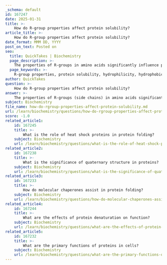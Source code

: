 ```yaml
---
_schema: default
id: 167247
date: 2025-01-31
title: >-
    How do R-group properties affect protein solubility?
article_title: >-
    How do R-group properties affect protein solubility?
date_format: MMM DD, YYYY
post_on_text: Posted on
seo:
  title: QuickTakes | Biochemistry
  page_description: >-
    The properties of R-groups in amino acids significantly influence protein solubility, determining how proteins interact with water and their overall biological functions.
  page_keywords: >-
    R-group properties, protein solubility, hydrophilicity, hydrophobicity, amino acids, protein structure, ionic bonding, hydrogen bonding, environmental factors, pH effects, protein aggregation
author: QuickTakes
question: >-
    How do R-group properties affect protein solubility?
answer: >-
    The properties of R-groups (side chains) in amino acids significantly influence protein solubility, which is crucial for their biological functions. Here’s how these properties affect solubility:\n\n1. **Hydrophilicity vs. Hydrophobicity**:\n   - **Hydrophilic R-groups**: Amino acids with polar or charged R-groups tend to be hydrophilic, meaning they can interact favorably with water. These R-groups can form hydrogen bonds or ionic interactions with water molecules, enhancing the solubility of proteins in aqueous environments. For example, amino acids like serine and lysine have polar or charged side chains that increase their solubility.\n   - **Hydrophobic R-groups**: In contrast, amino acids with nonpolar R-groups are hydrophobic and do not interact well with water. These R-groups tend to cluster together in the interior of proteins to avoid contact with water, which can lead to decreased solubility in aqueous solutions. Examples include leucine and phenylalanine, which are often found in the core of protein structures.\n\n2. **Protein Structure and Solubility**:\n   - The arrangement of hydrophilic and hydrophobic R-groups within a protein influences its overall structure and, consequently, its solubility. Proteins that have a higher proportion of hydrophilic residues on their surface are generally more soluble in water. Conversely, proteins with a significant number of hydrophobic residues exposed to the aqueous environment may aggregate or precipitate out of solution.\n\n3. **Ionic and Hydrogen Bonding**:\n   - Charged R-groups can also enhance solubility through ionic interactions with water. For instance, amino acids like aspartic acid and glutamic acid have negatively charged side chains, while lysine and arginine have positively charged side chains. These charges can interact with water molecules, further increasing solubility.\n\n4. **Environmental Factors**:\n   - The solubility of proteins can also be affected by environmental factors such as pH and ionic strength. Changes in pH can alter the charge state of R-groups, impacting their interactions with water and other molecules. Similarly, ionic strength can influence the solubility of proteins by affecting the interactions between charged R-groups.\n\nIn summary, the properties of R-groups play a critical role in determining the solubility of proteins. Hydrophilic R-groups enhance solubility by interacting favorably with water, while hydrophobic R-groups tend to reduce solubility by clustering away from the aqueous environment. Understanding these interactions is essential for elucidating protein function and behavior in biological systems.
subject: Biochemistry
file_name: how-do-rgroup-properties-affect-protein-solubility.md
url: /learn/biochemistry/questions/how-do-rgroup-properties-affect-protein-solubility
score: -1.0
related_article1:
    id: 167245
    title: >-
        What is the role of heat shock proteins in protein folding?
    subject: Biochemistry
    url: /learn/biochemistry/questions/what-is-the-role-of-heat-shock-proteins-in-protein-folding
related_article2:
    id: 167238
    title: >-
        What is the significance of quaternary structure in proteins?
    subject: Biochemistry
    url: /learn/biochemistry/questions/what-is-the-significance-of-quaternary-structure-in-proteins
related_article3:
    id: 167233
    title: >-
        How do molecular chaperones assist in protein folding?
    subject: Biochemistry
    url: /learn/biochemistry/questions/how-do-molecular-chaperones-assist-in-protein-folding
related_article4:
    id: 167244
    title: >-
        What are the effects of protein denaturation on function?
    subject: Biochemistry
    url: /learn/biochemistry/questions/what-are-the-effects-of-protein-denaturation-on-function
related_article5:
    id: 167232
    title: >-
        What are the primary functions of proteins in cells?
    subject: Biochemistry
    url: /learn/biochemistry/questions/what-are-the-primary-functions-of-proteins-in-cells
---
```


&nbsp;